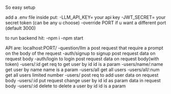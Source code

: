 So easy setup

add a .env file inside put:
-LLM_API_KEY= your api key
-JWT_SECRET= your secret token (can be any u choose)
-override PORT if u want a different port (default 3000)

to run backend hit:
-npm i
-npm start

API are:
localhost:PORT/
-question/llm a post request that require a prompt on the body of the request
-auth/signup to signup post request data on request body
-auth/login to login post request data on request body(with token)
-users/:id get req to get user by id id is a param
-users/name/:name get user by name name is a param
-users/all get all users
-users/all/:num get all users limited number
-users/ post req to add user data on request body
-users/:id put request change user by id id as param data in request body
-users/:id delete to delete a user by id id is a param
